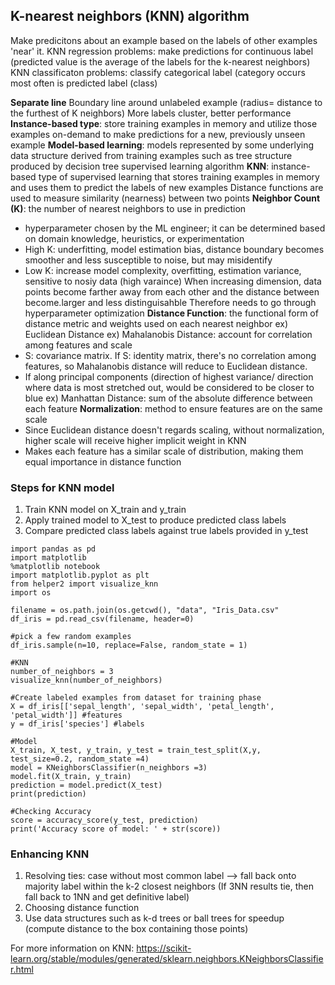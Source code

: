 ## K-nearest neighbors (KNN) algorithm 

Make predicitons about an example based on the labels of other examples 'near' it. 
KNN regression problems: make predictions for continuous label (predicted value is the average of the labels for the k-nearest neighbors) 
KNN classificaton problems: classify categorical label (category occurs most often is predicted label (class) 

**Separate line**
Boundary line around unlabeled example (radius= distance to the furthest of K neighbors) 
More labels cluster, better performance 
**Instance-based type**: store training examples in memory and utilize those examples on-demand to make predictions for a new, previously unseen example 
**Model-based learning**: models represented by some underlying data structure derived from training examples such as tree structure produced by decision tree supervised learning algorithm
**KNN**: instance-based type of supervised learning that stores training examples in memory and uses them to predict the labels  of new examples
Distance functions are used to measure similarity (nearness) between two points
**Neighbor Count (K)**: the number of nearest neighbors to use in prediction 
- hyperparameter chosen by the ML engineer; it can be determined based on domain knowledge, heuristics, or experimentation 
- High K: underfitting, model estimation bias, distance boundary becomes smoother and less susceptible to noise, but may misidentify 
- Low K: increase model complexity, overfitting, estimation variance, sensitive to nosiy data (high varaince) 
When increasing dimension, data points become farther away from each other and the distance between become.larger and less distinguisahble
Therefore needs to go through hyperparameter optimization
**Distance Function**: the functional form of distance metric and weights used on each nearest neighbor
ex) Euclidean Distance 
ex) Mahalanobis Distance: account for correlation among features and scale
- S: covariance matrix. If S: identity matrix, there's no correlation among features, so Mahalanobis distance will reduce to Euclidean distance. 
- If along principal components (direction of highest variance/ direction where data is most stretched out, would be considered to be closer to blue
ex) Manhattan Distance: sum of the absolute difference between each feature 
**Normalization**: method to ensure features are on the same scale
- Since Euclidean distance doesn't regards scaling, without normalization, higher scale will receive higher implicit weight in KNN
- Makes each feature has a similar scale of distribution, making them equal importance in distance function


### Steps for KNN model
1. Train KNN model on X_train and y_train 
2. Apply trained model to X_test to produce predicted class labels
3. Compare predicted class labels against true labels provided in y_test

```
import pandas as pd
import matplotlib
%matplotlib notebook 
import matplotlib.pyplot as plt
from helper2 import visualize_knn
import os 

filename = os.path.join(os.getcwd(), "data", "Iris_Data.csv" 
df_iris = pd.read_csv(filename, header=0) 

#pick a few random examples
df_iris.sample(n=10, replace=False, random_state = 1)

#KNN
number_of_neighbors = 3
visualize_knn(number_of_neighbors)

#Create labeled examples from dataset for training phase
X = df_iris[['sepal_length', 'sepal_width', 'petal_length', 'petal_width']] #features 
y = df_iris['species'] #labels

#Model
X_train, X_test, y_train, y_test = train_test_split(X,y, test_size=0.2, random_state =4) 
model = KNeighborsClassifier(n_neighbors =3) 
model.fit(X_train, y_train) 
prediction = model.predict(X_test) 
print(prediction) 

#Checking Accuracy 
score = accuracy_score(y_test, prediction) 
print('Accuracy score of model: ' + str(score))
```

### Enhancing KNN
1. Resolving ties: case without most common label --> fall back onto majority label within the k-2 closest neighbors (If 3NN results tie, then fall back to 1NN and get definitive label)
2. Choosing distance function
3. Use data structures such as k-d trees or ball trees for speedup (compute distance to the box containing those points) 

For more information on KNN: 
https://scikit-learn.org/stable/modules/generated/sklearn.neighbors.KNeighborsClassifier.html
